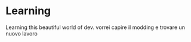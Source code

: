 # Learning
Learning this beautiful world of dev.
vorrei capire il modding e trovare un nuovo lavoro
